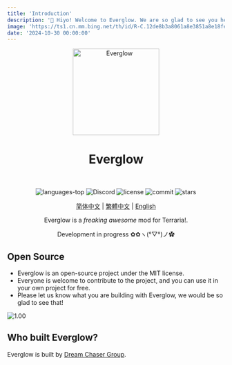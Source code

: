 ```yaml
---
title: 'Introduction'
description: '👋 Hiyo! Welcome to Everglow. We are so glad to see you here!'
image: 'https://ts1.cn.mm.bing.net/th/id/R-C.12de8b3a8061a8e3851a8e18fe401124?rik=6j83F65gDsPMHg&riu=http%3a%2f%2fdimg06.c-ctrip.com%2fimages%2ftg%2f291%2f194%2f404%2f23e013988586496dbaa7486f48eb92b5.jpg&ehk=0DZ%2fl8uBmrE0jIlMFYUIsKu%2bKIka8qMWRhaRVPqvN1I%3d&risl=&pid=ImgRaw&r=0'
date: '2024-10-30 00:00:00'
---
```


<div align="center" >

<img src="https://everglow.cloudea.work/icon.png" alt="Everglow" width="200">

# Everglow

<br>

<p>
	<img src="https://img.shields.io/github/languages/top/Solaestas/Everglow?color=green" alt="languages-top" />
    <img src="https://img.shields.io/discord957529364499689482?color=5865F2&label=Everglowlogo=discord&logoColor=white" alt="Discord">
    <img alt="license" src="https://img.shields.io/github/license/Solaestas/Everglow">
    <img alt="commit" src="https://img.shields.io/github/commit-activity/m/Solaestas/Everglow?color=%23ff69b4">
    <img alt="stars" src="https://img.shields.io/github/stars/Solaestas/Everglow?style=social">
</p>

[简体中文](/docs/getting-started/introduction) | [繁體中文](/zh-hk/docs/getting-started/introduction) | [English](/en-us/docs/getting-started/introduction)

Everglow is a _freaking awesome_ mod for Terraria!.

Development in progress ✿✿ヽ(°▽°)ノ✿

</div>

## Open Source

- Everglow is an open-source project under the MIT license.
- Everyone is welcome to contribute to the project, and you can use it in your own project for free.
- Please let us know what you are building with Everglow, we would be so glad to see that!

![1.00](https://ts1.cn.mm.bing.net/th/id/R-C.2378f30d7c2895dd7fa3cb34546c7e2a?rik=Y%2bcNAyfheuMYrQ&riu=http%3a%2f%2fmkaugaming.com%2fwp-content%2fuploads%2f2019%2f07%2f2019-07-02_00002.jpg&ehk=PkcSDRICwdjFXOgmv%2bqoKYJvzUHX1AC9gNFYe8FFLd0%3d&risl=&pid=ImgRaw&r=0)

## Who built Everglow?

Everglow is built by [Dream Chaser Group]().
